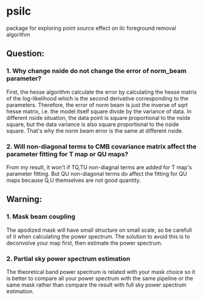 # psilc
package for exploring point source effect on ilc foreground removal algorithm

## Question:
### 1. Why change nside do not change the error of norm\_beam parameter?
First, the hesse algorithm calculate the error by calculating the hesse matrix of the log-likelihood which is the second derivative corresponding to the parameters. Therefore, the error of norm beam is just the inverse of sqrt hesse matrix, i.e. the model itself square divide by the variance of data. In different nside situation, the data point is square proportional to the nside square, but the data variance is also square proportional to the nside square. That's why the norm beam error is the same at different nside.

### 2. Will non-diagonal terms to CMB covariance matrix affect the parameter fitting for T map or QU maps?
From my result, it won't if TQ,TU non-diagnal terms are added for T map's parameter fitting. But QU non-diagonal terms do affect the fitting for QU maps because Q,U themselves are not good quantity.

## Warning:
### 1. Mask beam coupling
The apodized mask will have small structure on small scale, so be carefull of it when calculating the power spectrum. The solution to avoid this is to deconvolve your map first, then estimate the power spectrum.

### 2. Partial sky power spectrum estimation
The theoretical band power spectrum is related with your mask choice so it is better to compare all your power spectrum with the same pipeline or the same mask rather than compare the result with full sky power spectrum estimation.
